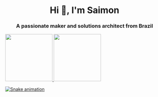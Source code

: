 <h1 align="center">Hi 👋, I'm Saimon</h1>
<h3 align="center">A passionate maker and solutions architect from Brazil</h3>

<div>
  <a href="https://github.com/saimonsilvapaula">
  <img height="150em" src="https://github-readme-stats.vercel.app/api?username=saimonsilvapaula&show_icons=true&theme=tokyonight&include_all_commits=true&count_private=true"/>
  <img height="150em" src="https://github-readme-stats.vercel.app/api/top-langs/?username=saimonsilvapaula&layout=compact&langs_count=7&theme=tokyonight"/>
</div>
     
     
  
![Snake animation](https://github.com/saimonsilvapaula/saimonsilvapaula/blob/output/github-contribution-grid-snake.svg)
